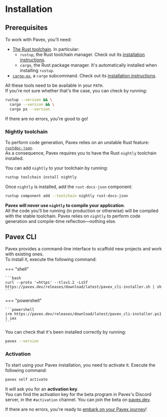 # Installation

## Prerequisites

To work with Pavex, you'll need:

- [The Rust toolchain](https://www.rust-lang.org/). In particular:
    - `rustup`, the Rust toolchain manager. Check out its [installation instructions](https://rustup.rs/).
    - `cargo`, the Rust package manager. It's automatically installed when installing `rustup`.
- [`cargo-px`](https://github.com/LukeMathWalker/cargo-px), a `cargo` subcommand. Check out its [installation instructions](https://lukemathwalker.github.io/cargo-px/).
  
All these tools need to be available in your `PATH`.  
If you're not sure whether that's the case, you can check by running:
```bash
rustup --version && \
  cargo --version && \
  cargo px --version
```

If there are no errors, you're good to go!

### Nightly toolchain

To perform code generation, Pavex relies on an unstable Rust feature:
[`rustdoc-json`](https://github.com/rust-lang/rust/issues/76578).  
As a consequence, Pavex requires you to have the Rust `nightly` toolchain installed.

You can add `nightly` to your toolchain by running:
```bash
rustup toolchain install nightly
```

Once `nightly` is installed, add the `rust-docs-json` component:

```bash
rustup component add --toolchain nightly rust-docs-json
```

**Pavex will never use `nightly` to compile your application**.  
All the code you'll be running (in production or otherwise) will be compiled with the stable toolchain. 
Pavex relies on `nightly` to perform code generation and compile-time reflection—nothing else.

## Pavex CLI

Pavex provides a command-line interface to scaffold new projects and work with existing ones.  
To install it, execute the following command:

=== "shell"

    ```bash
    curl --proto '=https' --tlsv1.2 -LsSf https://pavex.dev/releases/download/latest/pavex_cli-installer.sh | sh
    ```

=== "powershell"

    ```powershell
    irm https://pavex.dev/releases/download/latest/pavex_cli-installer.ps1 | iex
    ```

You can check that it's been installed correctly by running:

```bash
pavex --version
```

### Activation

To start using your Pavex installation, you need to activate it. Execute the following command:

```bash
pavex self activate
```

It will ask you for an **activation key**.  
You can find the activation key for the beta program in Pavex's Discord server, in the `#activation` channel. 
You can join the beta on [pavex.dev](https://pavex.dev).

If there are no errors, you're ready to [embark on your Pavex journey](learning_paths.md)!